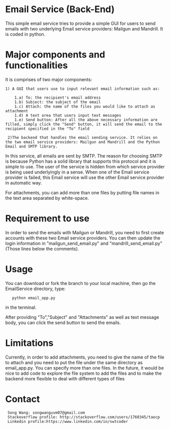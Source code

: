 
Email Service (Back-End)
=============
This simple email service tries to provide a simple GUI for users to send emails with two underlying 
Email service providers: Mailgun and Mandrill. It is coded in python. 


Major components and functionalities
====================================


It is comprises of two major components:

    1) A GUI that users use to input relevant email information such as:

        1.a) To: the recipient's email address
        1.b) Subject: the subject of the email
        1.c) Attach: the name of the files you would like to attach as attachment
        1.d) A text area that users input text messages
        1.e) Send button: After all the above necessary information are filled, simply click the "Send" button, it will send the email to the recipient specified in the "To" field

     2)The backend that handles the email sending service. It relies on the two email service providers: Mailgun and Mandrill and the Python Email and SMTP library.

In this service, all emails are sent by SMTP. The reason for choosing SMTP is because Python has a solid library that supports this protocol and it is simple to use. The user of the service is hidden from which service provider is being used underlyingly in a sense. When one of the Email service provider is failed, this Email service will use the other Email service provider in automatic way.

For attachments, you can add more than one files by putting file names in the text area separated by white-space.


Requirement to use
==================
In order to send the emails with Mailgun or Mandrill, you need to first create accounts with these two Email service providers.
You can then update the login information in "mailgun_send_email.py" and "mandrill_send_email.py" (Those lines below the comments).

Usage
=====
You can download or fork the branch to your local machine, then go the EmailService directory, type:
       
       python email_app.py 

in the terminal. 

After providing "To","Subject" and "Attachments" as well as text message body, you can click the send button to send the emails.


Limitations
===========
Currently, in order to add attachments, you need to give the name of the file to attach and you need to put the file 
under the same directory as email_app.py. You can specify more than one files.
In the future, it would be nice to add code to explore the file system to add the files
and to make the backend more flexible to deal with different types of files


Contact
========
     Song Wang: songwanguvm07@gmail.com
     Stackoverflow profile: http://stackoverflow.com/users/1760345/taocp
     Linkedin profile:https://www.linkedin.com/in/swtcoder
